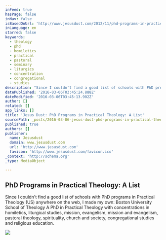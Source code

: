 ```yaml
---
inFeed: true
hasPage: false
inNav: false
isBasedOnUrl: 'http://www.jesusdust.com/2012/11/phd-programs-in-practical-theology-list.html'
inLanguage: en
starred: false
keywords:
  - theology
  - phd
  - homiletics
  - practical
  - pastoral
  - seminary
  - liturgics
  - concentration
  - congregational
  - studies
description: "Since I couldn't find a good list of schools with PhD programs in Practical Theology (US) anywhere on the web, I made my own: Boston University School of Theology A PhD in Practical Theology with concentrations in homiletics, liturgical studies, mission, evangelism, mission and evangelism, pastoral theology, spirituality, church and society, congregational studies and religious education."
datePublished: '2016-03-06T03:45:24.888Z'
dateModified: '2016-03-06T03:45:13.902Z'
author: []
related: []
app_links: []
title: 'Jesus Dust: PhD Programs in Practical Theology: A List'
sourcePath: _posts/2016-03-06-jesus-dust-phd-programs-in-practical-theology-a-list.md
published: true
authors: []
publisher:
  name: Jesusdust
  domain: www.jesusdust.com
  url: 'http://www.jesusdust.com'
  favicon: 'http://www.jesusdust.com/favicon.ico'
_context: 'http://schema.org'
_type: MediaObject

---
```

<article style=""><h1>PhD Programs in Practical Theology: A List</h1><p>Since I couldn't find a good list of schools with PhD programs in Practical Theology (US) anywhere on the web, I made my own: Boston University School of Theology A PhD in Practical Theology with concentrations in homiletics, liturgical studies, mission, evangelism, mission and evangelism, pastoral theology, spirituality, church and society, congregational studies and religious education.</p><img src="https://s3-us-west-2.amazonaws.com/the-grid-img/p/2502dcf5379b0b9fa244bf512774ff1d7ac1cf51.jpg" /></article>